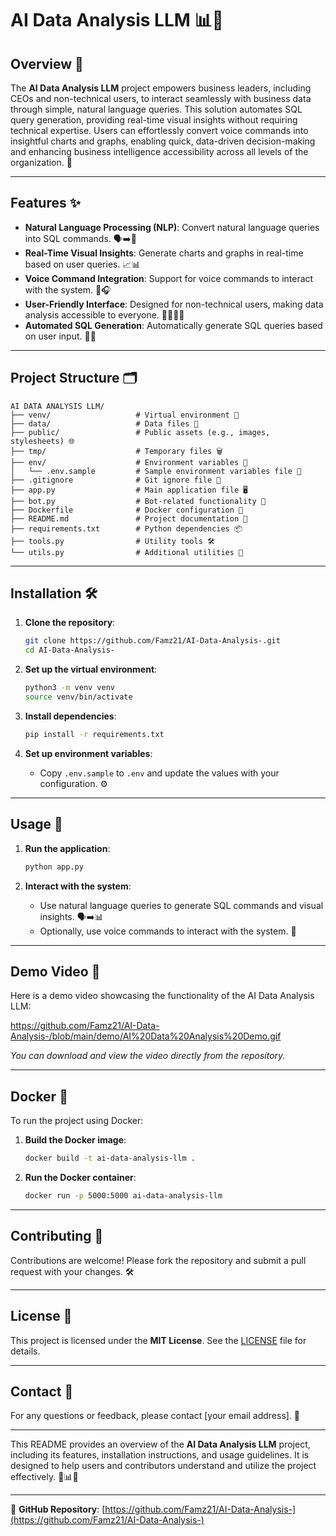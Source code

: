 # AI Data Analysis LLM 📊🤖

## Overview 🌟

The **AI Data Analysis LLM** project empowers business leaders, including CEOs and non-technical users, to interact seamlessly with business data through simple, natural language queries. This solution automates SQL query generation, providing real-time visual insights without requiring technical expertise. Users can effortlessly convert voice commands into insightful charts and graphs, enabling quick, data-driven decision-making and enhancing business intelligence accessibility across all levels of the organization. 🚀

---

## Features ✨

- **Natural Language Processing (NLP)**: Convert natural language queries into SQL commands. 🗣️➡️📝
- **Real-Time Visual Insights**: Generate charts and graphs in real-time based on user queries. 📈📊
- **Voice Command Integration**: Support for voice commands to interact with the system. 🎤🎧
- **User-Friendly Interface**: Designed for non-technical users, making data analysis accessible to everyone. 👩‍💼👨‍💼
- **Automated SQL Generation**: Automatically generate SQL queries based on user input. 🤖💾

---

## Project Structure 🗂️

```
AI DATA ANALYSIS LLM/
├── venv/                   # Virtual environment 🐍
├── data/                   # Data files 📂
├── public/                 # Public assets (e.g., images, stylesheets) 🌐
├── tmp/                    # Temporary files 🗑️
├── env/                    # Environment variables 🔧
│   └── .env.sample         # Sample environment variables file 📄
├── .gitignore              # Git ignore file 🚫
├── app.py                  # Main application file 🖥️
├── bot.py                  # Bot-related functionality 🤖
├── Dockerfile              # Docker configuration 🐳
├── README.md               # Project documentation 📖
├── requirements.txt        # Python dependencies 📦
├── tools.py                # Utility tools 🛠️
└── utils.py                # Additional utilities 🔧
```

---

## Installation 🛠️

1. **Clone the repository**:
   ```bash
   git clone https://github.com/Famz21/AI-Data-Analysis-.git
   cd AI-Data-Analysis-
   ```

2. **Set up the virtual environment**:
   ```bash
   python3 -m venv venv
   source venv/bin/activate
   ```

3. **Install dependencies**:
   ```bash
   pip install -r requirements.txt
   ```

4. **Set up environment variables**:
   - Copy `.env.sample` to `.env` and update the values with your configuration. ⚙️

---

## Usage 🚀

1. **Run the application**:
   ```bash
   python app.py
   ```

2. **Interact with the system**:
   - Use natural language queries to generate SQL commands and visual insights. 🗣️➡️📊
   - Optionally, use voice commands to interact with the system. 🎤

---

## Demo Video 🎥

Here is a demo video showcasing the functionality of the AI Data Analysis LLM:

https://github.com/Famz21/AI-Data-Analysis-/blob/main/demo/AI%20Data%20Analysis%20Demo.gif

*You can download and view the video directly from the repository.*

---

## Docker 🐳

To run the project using Docker:

1. **Build the Docker image**:
   ```bash
   docker build -t ai-data-analysis-llm .
   ```

2. **Run the Docker container**:
   ```bash
   docker run -p 5000:5000 ai-data-analysis-llm
   ```

---

## Contributing 🤝

Contributions are welcome! Please fork the repository and submit a pull request with your changes. 🛠️

---

## License 📜

This project is licensed under the **MIT License**. See the [LICENSE](LICENSE) file for details.

---

## Contact 📧

For any questions or feedback, please contact [your email address]. 📩

---

This README provides an overview of the **AI Data Analysis LLM** project, including its features, installation instructions, and usage guidelines. It is designed to help users and contributors understand and utilize the project effectively. 🚀📊🤖

---

🔗 **GitHub Repository**: [https://github.com/Famz21/AI-Data-Analysis-](https://github.com/Famz21/AI-Data-Analysis-)